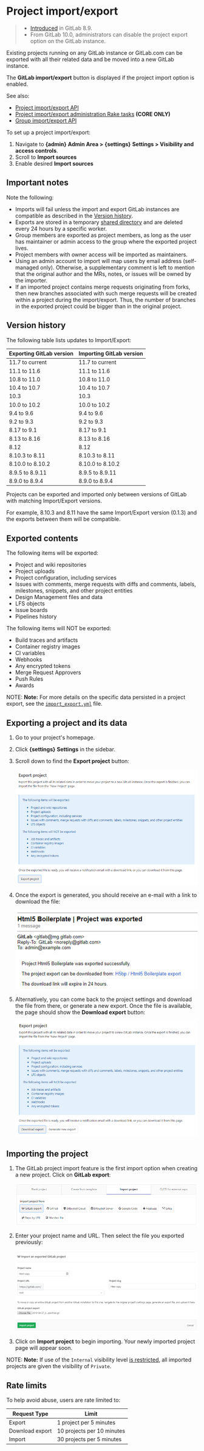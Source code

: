 # Project import/export

> - [Introduced](https://gitlab.com/gitlab-org/gitlab-foss/issues/3050) in GitLab 8.9.
> - From GitLab 10.0, administrators can disable the project export option on the GitLab instance.

Existing projects running on any GitLab instance or GitLab.com can be exported with all their related
data and be moved into a new GitLab instance.

The **GitLab import/export** button is displayed if the project import option is enabled.

See also:

- [Project import/export API](../../../api/project_import_export.md)
- [Project import/export administration Rake tasks](../../../administration/raketasks/project_import_export.md) **(CORE ONLY)**
- [Group import/export API](../../../api/group_import_export.md)

To set up a project import/export:

  1. Navigate to **{admin}** **Admin Area >** **{settings}** **Settings > Visibility and access controls**.
  1. Scroll to **Import sources**
  1. Enable desired **Import sources**

## Important notes

Note the following:

- Imports will fail unless the import and export GitLab instances are
  compatible as described in the [Version history](#version-history).
- Exports are stored in a temporary [shared directory](../../../development/shared_files.md)
  and are deleted every 24 hours by a specific worker.
- Group members are exported as project members, as long as the user has
  maintainer or admin access to the group where the exported project lives.
- Project members with owner access will be imported as maintainers.
- Using an admin account to import will map users by email address (self-managed only).
  Otherwise, a supplementary comment is left to mention that the original author and
  the MRs, notes, or issues will be owned by the importer.
- If an imported project contains merge requests originating from forks,
  then new branches associated with such merge requests will be created
  within a project during the import/export. Thus, the number of branches
  in the exported project could be bigger than in the original project.

## Version history

The following table lists updates to Import/Export:

| Exporting GitLab version   | Importing GitLab version   |
| -------------------------- | -------------------------- |
| 11.7 to current            | 11.7 to current            |
| 11.1 to 11.6               | 11.1 to 11.6               |
| 10.8 to 11.0               | 10.8 to 11.0               |
| 10.4 to 10.7               | 10.4 to 10.7               |
| 10.3                       | 10.3                       |
| 10.0 to 10.2               | 10.0 to 10.2               |
| 9.4 to 9.6                 | 9.4 to 9.6                 |
| 9.2 to 9.3                 | 9.2 to 9.3                 |
| 8.17 to 9.1                | 8.17 to 9.1                |
| 8.13 to 8.16               | 8.13 to 8.16               |
| 8.12                       | 8.12                       |
| 8.10.3 to 8.11             | 8.10.3 to 8.11             |
| 8.10.0 to 8.10.2           | 8.10.0 to 8.10.2           |
| 8.9.5 to 8.9.11            | 8.9.5 to 8.9.11            |
| 8.9.0 to 8.9.4             | 8.9.0 to 8.9.4             |

Projects can be exported and imported only between versions of GitLab with matching Import/Export versions.

For example, 8.10.3 and 8.11 have the same Import/Export version (0.1.3)
and the exports between them will be compatible.

## Exported contents

The following items will be exported:

- Project and wiki repositories
- Project uploads
- Project configuration, including services
- Issues with comments, merge requests with diffs and comments, labels, milestones, snippets,
  and other project entities
- Design Management files and data
- LFS objects
- Issue boards
- Pipelines history

The following items will NOT be exported:

- Build traces and artifacts
- Container registry images
- CI variables
- Webhooks
- Any encrypted tokens
- Merge Request Approvers
- Push Rules
- Awards

NOTE: **Note:**
For more details on the specific data persisted in a project export, see the
[`import_export.yml`](https://gitlab.com/gitlab-org/gitlab/blob/master/lib/gitlab/import_export/project/import_export.yml) file.

## Exporting a project and its data

1. Go to your project's homepage.

1. Click **{settings}** **Settings** in the sidebar.

1. Scroll down to find the **Export project** button:

   ![Export button](img/import_export_export_button.png)

1. Once the export is generated, you should receive an e-mail with a link to
   download the file:

   ![Email download link](img/import_export_mail_link.png)

1. Alternatively, you can come back to the project settings and download the
   file from there, or generate a new export. Once the file is available, the page
   should show the **Download export** button:

   ![Download export](img/import_export_download_export.png)

## Importing the project

1. The GitLab project import feature is the first import option when creating a
   new project. Click on **GitLab export**:

   ![New project](img/import_export_new_project.png)

1. Enter your project name and URL. Then select the file you exported previously:

   ![Select file](img/import_export_select_file.png)

1. Click on **Import project** to begin importing. Your newly imported project
   page will appear soon.

NOTE: **Note:**
If use of the `Internal` visibility level
[is restricted](../../../public_access/public_access.md#restricting-the-use-of-public-or-internal-projects),
all imported projects are given the visibility of `Private`.

## Rate limits

To help avoid abuse, users are rate limited to:

| Request Type     | Limit                       |
| ---------------- | --------------------------- |
| Export           | 1 project per 5 minutes     |
| Download export  | 10 projects per 10 minutes  |
| Import           | 30 projects per 5 minutes  |
